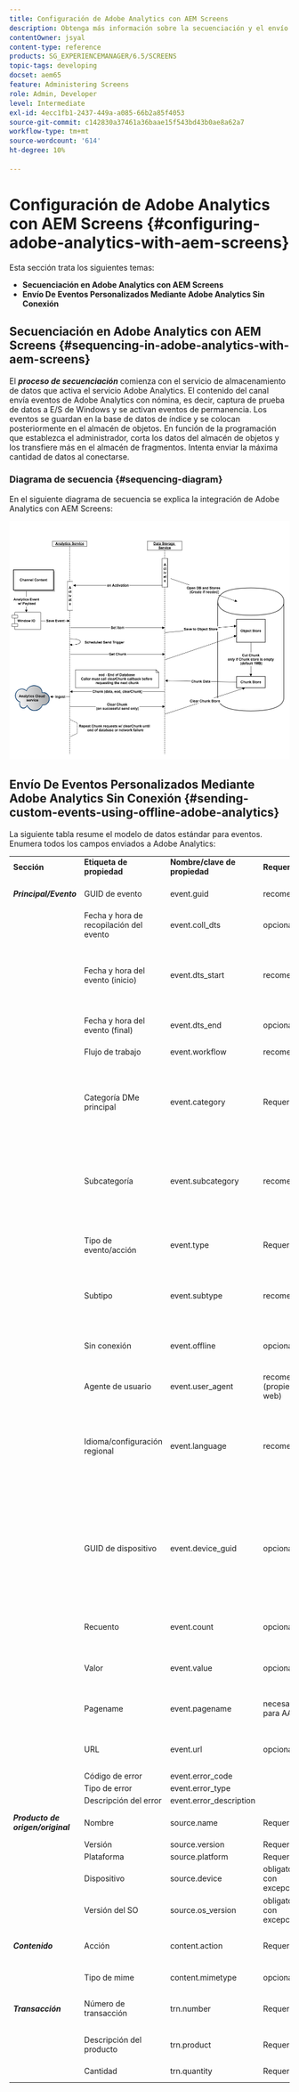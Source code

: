 ```yaml
---
title: Configuración de Adobe Analytics con AEM Screens
description: Obtenga más información sobre la secuenciación y el envío de eventos personalizados mediante Adobe Analytics sin conexión.
contentOwner: jsyal
content-type: reference
products: SG_EXPERIENCEMANAGER/6.5/SCREENS
topic-tags: developing
docset: aem65
feature: Administering Screens
role: Admin, Developer
level: Intermediate
exl-id: 4ecc1fb1-2437-449a-a085-66b2a85f4053
source-git-commit: c142830a37461a36baae15f543bd43b0ae8a62a7
workflow-type: tm+mt
source-wordcount: '614'
ht-degree: 10%

---
```


# Configuración de Adobe Analytics con AEM Screens {#configuring-adobe-analytics-with-aem-screens}

<!-- OBSOLETE NOTE>
>[!CAUTION]
>
>This AEM Screens functionality is only available if you have installed AEM 6.4.2 Feature Pack 2 and AEM 6.3.3 Feature Pack 4.
>
>To get access to either of these Feature Packs, you must contact Adobe Support and request access. Once you have permissions, download it from Package Share. -->

Esta sección trata los siguientes temas:

* **Secuenciación en Adobe Analytics con AEM Screens**
* **Envío De Eventos Personalizados Mediante Adobe Analytics Sin Conexión**

## Secuenciación en Adobe Analytics con AEM Screens {#sequencing-in-adobe-analytics-with-aem-screens}

El ***proceso de secuenciación*** comienza con el servicio de almacenamiento de datos que activa el servicio Adobe Analytics. El contenido del canal envía eventos de Adobe Analytics con nómina, es decir, captura de prueba de datos a E/S de Windows y se activan eventos de permanencia. Los eventos se guardan en la base de datos de índice y se colocan posteriormente en el almacén de objetos. En función de la programación que establezca el administrador, corta los datos del almacén de objetos y los transfiere más en el almacén de fragmentos. Intenta enviar la máxima cantidad de datos al conectarse.

### Diagrama de secuencia {#sequencing-diagram}

En el siguiente diagrama de secuencia se explica la integración de Adobe Analytics con AEM Screens:

![analytics_chunking](assets/analytics_chunking.png)

## Envío De Eventos Personalizados Mediante Adobe Analytics Sin Conexión {#sending-custom-events-using-offline-adobe-analytics}

La siguiente tabla resume el modelo de datos estándar para eventos. Enumera todos los campos enviados a Adobe Analytics:

<table>
 <tbody>
  <tr>
   <td><strong>Sección</strong></td> 
   <td><strong>Etiqueta de propiedad</strong></td> 
   <td><strong>Nombre/clave de propiedad</strong></td> 
   <td><strong>Requerido</strong></td> 
   <td><strong>Tipo de datos</strong></td> 
   <td><strong>Tipo de propiedad</strong><br /> </td> 
   <td><strong>Descripción</strong></td> 
  </tr>
  <tr>
   <td><strong><em>Principal/Evento</em></strong></td> 
   <td>GUID de evento</td> 
   <td>event.guid</td> 
   <td>recomendado</td> 
   <td>cadena</td> 
   <td>UUID</td> 
   <td>ID único que identifica la instancia de un evento</td> 
  </tr>
  <tr>
   <td> </td> 
   <td>Fecha y hora de recopilación del evento</td> 
   <td>event.coll_dts</td> 
   <td>opcional</td> 
   <td>cadena</td> 
   <td>timestamp - UTC</td> 
   <td>Fecha y hora de recopilación</td> 
  </tr>
  <tr>
   <td> </td> 
   <td>Fecha y hora del evento (inicio)</td> 
   <td>event.dts_start</td> 
   <td>recomendado</td> 
   <td>cadena</td> 
   <td>timestamp - UTC</td> 
   <td>Hora de inicio del evento. Si no se ha especificado, se asume que la hora del evento es la hora a la que el servidor lo recibió</td> 
  </tr>
  <tr>
   <td> </td> 
   <td>Fecha y hora del evento (final)</td> 
   <td>event.dts_end</td> 
   <td>opcional</td> 
   <td>cadena</td> 
   <td>timestamp - UTC</td> 
   <td>Fecha y hora de finalización del evento</td> 
  </tr>
  <tr>
   <td> </td> 
   <td>Flujo de trabajo</td> 
   <td>event.workflow</td> 
   <td>recomendado</td> 
   <td>cadena</td> 
   <td> </td> 
   <td>Nombre del flujo de trabajo (Pantallas)</td> 
  </tr>
  <tr>
   <td> </td> 
   <td>Categoría DMe principal</td> 
   <td>event.category</td> 
   <td>Requerido</td> 
   <td>cadena</td> 
   <td> </td> 
   <td>Categoría principal (ESCRITORIO, MÓVIL, WEB, PROCESO, SDK, SERVICIO, ECOSISTEMA): agrupación de tipos de eventos: <strong>Reproductor enviado</strong></td> 
  </tr>
  <tr>
   <td> </td> 
   <td>Subcategoría</td> 
   <td>event.subcategory</td> 
   <td>recomendado</td> 
   <td>cadena</td> 
   <td> </td> 
   <td>Subcategoría: sección de un flujo de trabajo o área de una pantalla, etc. (Archivos recientes, archivos CC, creaciones móviles, etc.).</td> 
  </tr>
  <tr>
   <td> </td> 
   <td>Tipo de evento/acción</td> 
   <td>event.type</td> 
   <td>Requerido</td> 
   <td>cadena</td> 
   <td> </td> 
   <td>Tipo de evento (procesar, hacer clic, pellizcar, zoom): acción del usuario principal</td> 
  </tr>
  <tr>
   <td> </td> 
   <td>Subtipo</td> 
   <td>event.subtype</td> 
   <td>recomendado</td> 
   <td>cadena</td> 
   <td> </td> 
   <td>Subtipo de evento (crear, actualizar, eliminar, publicar, etc.): más detalles de la acción del usuario</td> 
  </tr>
  <tr>
   <td> </td> 
   <td>Sin conexión</td> 
   <td>event.offline</td> 
   <td>opcional</td> 
   <td>booleano</td> 
   <td> </td> 
   <td>El evento se generó mientras la acción estaba sin conexión/en línea (verdadero/falso)</td> 
  </tr>
  <tr>
   <td> </td> 
   <td>Agente de usuario</td> 
   <td>event.user_agent</td> 
   <td>recomendado (propiedades web)</td> 
   <td>cadena</td> 
   <td> </td> 
   <td>Agente de usuario</td> 
  </tr>
  <tr>
   <td> </td> 
   <td>Idioma/configuración regional</td> 
   <td>event.language</td> 
   <td>recomendado</td> 
   <td>cadena</td> 
   <td> </td> 
   <td>La configuración regional del usuario es una cadena basada en las convenciones de etiquetado de idiomas de RFC 3066 (por ejemplo, en-US, fr-FR o es-ES)</td> 
  </tr>
  <tr>
   <td> </td> 
   <td>GUID de dispositivo</td> 
   <td>event.device_guid</td> 
   <td>opcional</td> 
   <td>cadena<br /> </td> 
   <td>UUID</td> 
   <td>Identifica el GUID del dispositivo (por ejemplo, ID de equipo o hash de dirección IP + máscara de subred + ID de red + agente de usuario): aquí se envía el nombre de usuario del reproductor generado en el momento del registro.</td> 
  </tr>
  <tr>
   <td> </td> 
   <td>Recuento</td> 
   <td>event.count</td> 
   <td>opcional</td> 
   <td>número</td> 
   <td> </td> 
   <td>Número de veces que se ha producido el evento: la duración del vídeo se envía</td> 
  </tr>
  <tr>
   <td> </td> 
   <td>Valor</td> 
   <td>event.value</td> 
   <td>opcional</td> 
   <td>cadena</td> 
   <td> </td> 
   <td>Valor del evento (por ejemplo, configuración activada/desactivada)</td> 
  </tr>
  <tr>
   <td> </td> 
   <td>Pagename</td> 
   <td>event.pagename</td> 
   <td>necesario para AA</td> 
   <td>cadena</td> 
   <td> </td> 
   <td>Compatibilidad de Adobe Analytics con Nombre de página personalizado</td> 
  </tr>
  <tr>
   <td> </td> 
   <td>URL</td> 
   <td>event.url</td> 
   <td>opcional</td> 
   <td>cadena</td> 
   <td> </td> 
   <td>URL de la propiedad web o del esquema móvil: debe incluir una URL completa</td> 
  </tr>
  <tr>
   <td> </td> 
   <td>Código de error</td> 
   <td>event.error_code</td> 
   <td> </td> 
   <td>cadena</td> 
   <td> </td> 
   <td>Código de error</td> 
  </tr>
  <tr>
   <td> </td> 
   <td>Tipo de error</td> 
   <td>event.error_type</td> 
   <td> </td> 
   <td>cadena</td> 
   <td> </td> 
   <td>Tipo de error</td> 
  </tr>
  <tr>
   <td> </td> 
   <td>Descripción del error</td> 
   <td>event.error_description</td> 
   <td> </td> 
   <td>cadena</td> 
   <td> </td> 
   <td>Descripción del error<br /> </td> 
  </tr>
  <tr>
   <td><strong><em>Producto de origen/original</em></strong></td> 
   <td>Nombre</td> 
   <td>source.name</td> 
   <td>Requerido</td> 
   <td>cadena</td> 
   <td> </td> 
   <td>Nombre de la aplicación (AEM Screens)</td> 
  </tr>
  <tr>
   <td> </td> 
   <td>Versión</td> 
   <td>source.version</td> 
   <td>Requerido</td> 
   <td>cadena</td> 
   <td> </td> 
   <td>Versión de firmware</td> 
  </tr>
  <tr>
   <td> </td> 
   <td>Plataforma</td> 
   <td>source.platform</td> 
   <td>Requerido</td> 
   <td>cadena</td> 
   <td> </td> 
   <td>navigator.platform</td> 
  </tr>
  <tr>
   <td> </td> 
   <td>Dispositivo</td> 
   <td>source.device</td> 
   <td>obligatorio con excepciones</td> 
   <td>cadena</td> 
   <td> </td> 
   <td>Nombre del reproductor</td> 
  </tr>
  <tr>
   <td> </td> 
   <td>Versión del SO</td> 
   <td>source.os_version</td> 
   <td>obligatorio con excepciones</td> 
   <td>cadena</td> 
   <td> </td> 
   <td>Versión de O/S</td> 
  </tr>
  <tr>
   <td><strong><em>Contenido</em></strong></td> 
   <td>Acción</td> 
   <td>content.action</td> 
   <td>Requerido</td> 
   <td>cadena</td> 
   <td> </td> 
   <td>La dirección URL del recurso, incluida la representación reproducida</td> 
  </tr>
  <tr>
   <td> </td> 
   <td>Tipo de mime</td> 
   <td>content.mimetype</td> 
   <td>opcional</td> 
   <td>cadena</td> 
   <td> </td> 
   <td>Tipo MIME del contenido</td> 
  </tr>
  <tr>
   <td><strong><em>Transacción</em></strong></td> 
   <td>Número de transacción</td> 
   <td>trn.number</td> 
   <td>Requerido</td> 
   <td>cadena</td> 
   <td>UUID</td> 
   <td>ID único que se adhiere preferiblemente a UUID v4</td> 
  </tr>
  <tr>
   <td> </td> 
   <td>Descripción del producto</td> 
   <td>trn.product</td> 
   <td>Requerido</td> 
   <td>cadena</td> 
   <td> </td> 
   <td>La URL del recurso (excluida la representación)</td> 
  </tr>
  <tr>
   <td> </td> 
   <td>Cantidad</td> 
   <td>trn.quantity</td> 
   <td>Requerido</td> 
   <td>cadena</td> 
   <td> </td> 
   <td>La duración de la reproducción</td> 
  </tr>
 </tbody>
</table>
